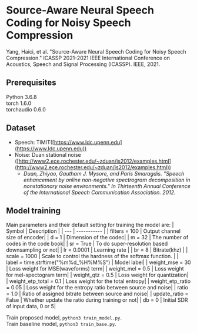 # Source-Aware Neural Speech Coding for Noisy Speech Compression
Yang, Haici, et al. "Source-Aware Neural Speech Coding for Noisy Speech Compression." ICASSP 2021-2021 IEEE International Conference on Acoustics, Speech and Signal Processing (ICASSP). IEEE, 2021.
## Prerequisites
Python 3.6.8<br>
torch 1.6.0<br>
torchaudio 0.6.0

## Dataset 
- Speech: TIMIT([https://www.ldc.upenn.edu](https://www.ldc.upenn.edu))<br>
- Noise: Duan stational noise ([http://www2.ece.rochester.edu/~zduan/is2012/examples.html](http://www2.ece.rochester.edu/~zduan/is2012/examples.html))
  - <em>Duan, Zhiyao, Gautham J. Mysore, and Paris Smaragdis. "Speech enhancement by online non-negative spectrogram decomposition in nonstationary noise environments." In Thirteenth Annual Conference of the International Speech Communication Association. 2012.</em>
## Model training
Main parameters and their default setting for training the model are:
| Symbol | Description |
| --- | ----------- |
| filters = 100           |  Output channel size of encoder|
| d = 1                   |  Dimension of the codec|
| m = 32                  |  The number of codes in the code book|
| sr = True               |  To do super-resolution based downsampling or not|
| lr = 0.0001             |  Learning rate |
| br = 8                  |  Bitrate(khz) |
| scale = 1000            |  Scale to control the hardness of the softmax function. |
| label = time.strftime("%m%d_%H%M%S") |  Model label|
| weight_mse = 30         |  Loss weight for MSE(waveforms) term|
| weight_mel = 0.5        |  Loss weight for mel-spectogram term|
| weight_qtz = 0.5        |  Loss weight for quantization|
| weight_etp_total = 0.1  | Loss weight for the total entropy|
| weight_etp_ratio = 0.05 | Loss weight for the entropy ratio between source and noise|
| ratio = 1.0             | Ratio of assigned bitrate between source and noise|
| update_ratio = False    | Whether update the ratio during training or not|
| db = 0                  | Initial SDR of input data, 0 or 5|

Train proposed model, <code>python3 train_model.py</code>.<br>
Train baseline model, <code>python3 train_base.py</code>.

